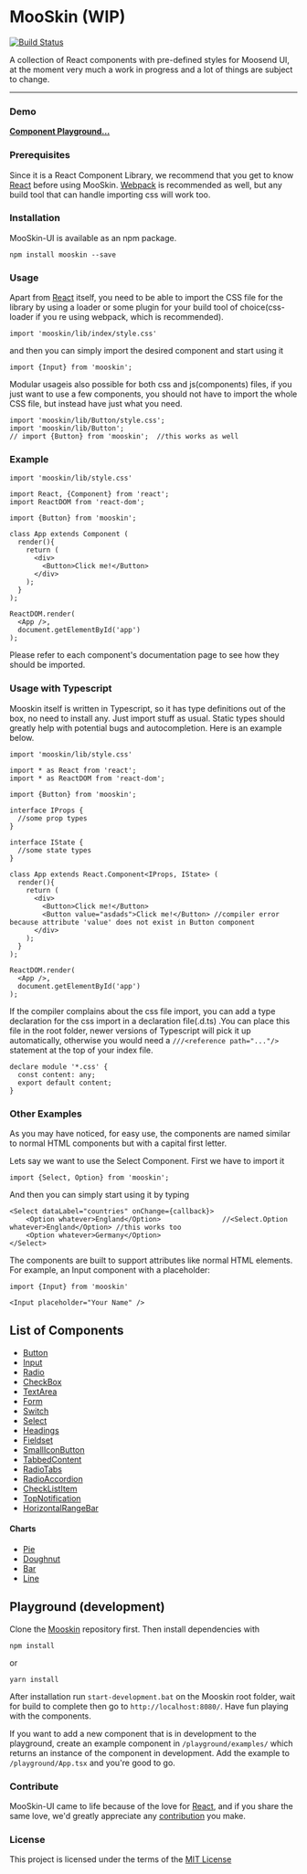 # MooSkin (WIP)


[![Build Status](https://travis-ci.org/moosend/mooskin-ui.svg?branch=master)](https://travis-ci.org/moosend/mooskin-ui)


A collection of React components with pre-defined styles for Moosend UI, at the moment very much a work in progress and a lot of things are subject to change.

___

### Demo

**[Component Playground...](https://mooskin.herokuapp.com/)**

### Prerequisites

Since it is a React Component Library, we recommend that you get to know [React](https://facebook.github.io/react/) before using MooSkin.  [Webpack](https://webpack.github.io/) is recommended as well, but any build tool that can handle importing css will work too.

 
### Installation

MooSkin-UI is available as an npm package.

```
npm install mooskin --save
```
 
### Usage

Apart from [React](https://facebook.github.io/react/) itself, you need to be able to import the CSS file for the library by using a loader or some plugin for your build tool of choice(css-loader if you re using webpack, which is recommended).

```
import 'mooskin/lib/index/style.css'
``` 
and then you can simply import the desired component and start using it
```
import {Input} from 'mooskin';
```
Modular usageis also possible for both css and js(components) files, if you just want to use a few components, you should not have to import the whole CSS file, but instead have just what you need.

```
import 'mooskin/lib/Button/style.css';
import 'mooskin/lib/Button';
// import {Button} from 'mooskin';  //this works as well
```

### Example
```
import 'mooskin/lib/style.css'

import React, {Component} from 'react';
import ReactDOM from 'react-dom';

import {Button} from 'mooskin';

class App extends Component (
  render(){
    return (
      <div>
        <Button>Click me!</Button>
      </div>
    );
  }
);

ReactDOM.render(
  <App />,
  document.getElementById('app')
);
```

Please refer to each component's documentation page to see how they should be imported.

 
### Usage with Typescript

Mooskin itself is written in Typescript, so it has type definitions out of the box, no need to install any. Just import stuff as usual. Static types should greatly help with potential bugs and autocompletion. Here is an example below.

```
import 'mooskin/lib/style.css'

import * as React from 'react';
import * as ReactDOM from 'react-dom';

import {Button} from 'mooskin';

interface IProps {
  //some prop types
}

interface IState {
  //some state types
}

class App extends React.Component<IProps, IState> (
  render(){
    return (
      <div>
        <Button>Click me!</Button>
        <Button value="asdads">Click me!</Button> //compiler error because attribute 'value' does not exist in Button component
      </div>
    );
  }
);

ReactDOM.render(
  <App />,
  document.getElementById('app')
);
```

If the compiler complains about the css file import, you can add a type declaration for the css import in a declaration file(.d.ts) .You can place this file in the root folder, newer versions of Typescript will pick it up automatically, otherwise you would need a `///<reference path="..."/>` statement at the top of your index file.

```
declare module '*.css' {
  const content: any;
  export default content;
}

```
 
### Other Examples

As you may have noticed, for easy use, the components are named similar to normal HTML components but with a capital first letter.

Lets say we want to use the Select Component. First we have to import it

```
import {Select, Option} from 'mooskin';
```

And then you can simply start using it by typing

```
<Select dataLabel="countries" onChange={callback}>
    <Option whatever>England</Option> 				//<Select.Option whatever>England</Option> //this works too
    <Option whatever>Germany</Option>
</Select>
```

The components are built to support attributes like normal HTML elements. For example, an Input component with a placeholder:

```
import {Input} from 'mooskin'

<Input placeholder="Your Name" />
```

## List of Components

* [Button](https://github.com/moosend/mooskin-ui/tree/master/components/Button)
* [Input](https://github.com/moosend/mooskin-ui/tree/master/components/Input)
* [Radio](https://github.com/moosend/mooskin-ui/tree/master/components/Radio)
* [CheckBox](https://github.com/moosend/mooskin-ui/tree/master/components/Checkbox)
* [TextArea](https://github.com/moosend/mooskin-ui/tree/master/components/TextArea)
* [Form](https://github.com/moosend/mooskin-ui/tree/master/components/Form)
* [Switch](https://github.com/moosend/mooskin-ui/tree/master/components/Switch)
* [Select](https://github.com/moosend/mooskin-ui/tree/master/components/Select)
* [Headings](https://github.com/moosend/mooskin-ui/tree/master/components/Headings)
* [Fieldset](https://github.com/moosend/mooskin-ui/tree/master/components/Fieldset)
* [SmallIconButton](https://github.com/moosend/mooskin-ui/tree/master/components/SmallIconButton)
* [TabbedContent](https://github.com/moosend/mooskin-ui/tree/master/components/TabbedContent)
* [RadioTabs](https://github.com/moosend/mooskin-ui/tree/master/components/RadioTabs)
* [RadioAccordion](https://github.com/moosend/mooskin-ui/tree/master/components/Accordion)
* [CheckListItem](https://github.com/moosend/mooskin-ui/tree/master/components/CheckListItem)
* [TopNotification](https://github.com/moosend/mooskin-ui/tree/master/components/TopNotification)
* [HorizontalRangeBar](https://github.com/moosend/mooskin-ui/tree/master/components/HorizontalRangeBar)

#### Charts
* [Pie](https://github.com/moosend/mooskin-ui/tree/master/components/Charts/Pie)
* [Doughnut](https://github.com/moosend/mooskin-ui/tree/master/components/Charts/Doughnut)
* [Bar](https://github.com/moosend/mooskin-ui/tree/master/components/Charts/Bar)
* [Line](https://github.com/moosend/mooskin-ui/tree/master/components/Charts/Line)

## Playground (development)

Clone the [Mooskin](https://github.com/moosend/mooskin-ui) repository first. Then install dependencies with

```
npm install
```
or

```
yarn install
```

After installation run `start-development.bat` on the Mooskin root folder, wait for build to complete then go to `http://localhost:8080/`. Have fun playing with the components.

If you want to add a new component that is in development to the playground, create an example component in `/playground/examples/` which returns an instance of the component in development. Add the example to `/playground/App.tsx` and you're good to go.
 
### Contribute

MooSkin-UI came to life because of the love for [React](https://facebook.github.io/react/), and if you share the same love, we'd greatly appreciate any [contribution](https://github.com/moosend/mooskin-ui/blob/master/CONTRIBUTING.md) you make.

 
### License

This project is licensed under the terms of the [MIT License](https://github.com/moosend/mooskin-ui/blob/master/LICENSE)



